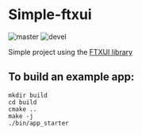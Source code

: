 # Simple-ftxui

![master](https://github.com/pllee4/simple-ftxui/workflows/Build/badge.svg)
![devel](https://github.com/pllee4/simple-ftxui/workflows/Build/badge.svg)

Simple project using the [FTXUI library](https://github.com/ArthurSonzogni/ftxui)

## To build an example app:
```
mkdir build
cd build
cmake ..
make -j
./bin/app_starter
```
